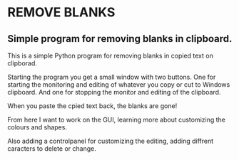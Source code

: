 # REMOVE BLANKS

## Simple program for removing blanks in clipboard.

<p> This is a simple Python program for removing blanks in copied text on clipborad.

<p> Starting the program you get a small window with two buttons. One for starting the monitoring and editing of whatever you copy or cut to Windows clipboard. And one for stopping the monitor and editing of the clipboard.

<p>When you paste the cpied text back, the blanks are gone!

<p> From here I want to work on the GUI, learning more about customizing the colours and shapes.
<p> Also adding a controlpanel for customizing the editing, adding diffrent caracters to delete or change.